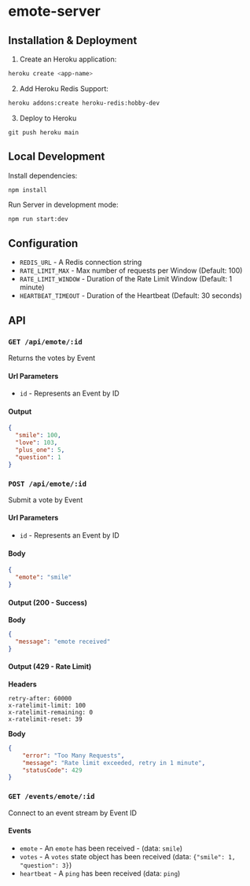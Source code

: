 # emote-server

## Installation & Deployment

1. Create an Heroku application:

``` bash
heroku create <app-name>
```

2. Add Heroku Redis Support:

``` bash
heroku addons:create heroku-redis:hobby-dev
```

3. Deploy to Heroku

```
git push heroku main
```

## Local Development

Install dependencies:

``` bash
npm install
```

Run Server in development mode:

```
npm run start:dev
```

## Configuration

* `REDIS_URL` - A Redis connection string
* `RATE_LIMIT_MAX` - Max number of requests per Window (Default: 100)
* `RATE_LIMIT_WINDOW` - Duration of the Rate Limit Window (Default: 1 minute)
* `HEARTBEAT_TIMEOUT` - Duration of the Heartbeat (Default: 30 seconds)

## API

### `GET /api/emote/:id`

Returns the votes by Event

#### Url Parameters

- `id` - Represents an Event by ID

#### Output

``` json
{
  "smile": 100,
  "love": 103,
  "plus_one": 5,
  "question": 1
}
```

### `POST /api/emote/:id`

Submit a vote by Event

#### Url Parameters

- `id` - Represents an Event by ID

#### Body

``` json
{
  "emote": "smile"
}
```

#### Output (200 - Success)

**Body**

``` json
{
  "message": "emote received"
}
```

#### Output (429 - Rate Limit)

**Headers**

```
retry-after: 60000
x-ratelimit-limit: 100
x-ratelimit-remaining: 0
x-ratelimit-reset: 39
```

**Body**

``` json
{
    "error": "Too Many Requests",
    "message": "Rate limit exceeded, retry in 1 minute",
    "statusCode": 429
}
```

### `GET /events/emote/:id`

Connect to an event stream by Event ID

#### Events

* `emote` - An `emote` has been received - (data: `smile`)
* `votes` - A `votes` state object has been received (data: `{"smile": 1, "question": 3}`)
* `heartbeat` - A `ping` has been received (data: `ping`)